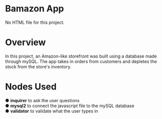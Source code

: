 # Bamazon App

No HTML file for this project.

# Overview

In this project, an Amazon-like storefront was built using a database made through mySQL. The app takes in orders from customers and depletes the stock from the store's inventory.

# Nodes Used
● <b>inquirer</b> to ask the user questions <br>
● <b>mysql2</b> to connect the javascript file to the mySQL database <br>
● <b>validator</b> to validate what the user types in <br>
